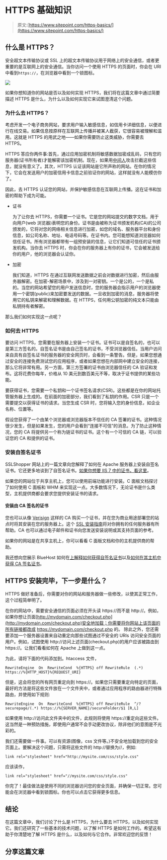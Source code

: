 # HTTPS 基础知识

> 原文:[https://www.sitepoint.com/https-basics/](https://www.sitepoint.com/https-basics/)

## 什么是 HTTPS？

安全超文本传输协议或 SSL 上的超文本传输协议用于网络上的安全通信，或者更重要的是互联网上的安全通信。当你访问一个使用 HTTPS 的页面时，你会在 URI 中看到`https://`，在浏览器中看到一个锁图标。

![](../Images/f211ffd0e1e699a75fc202816a45967b.png)

如果你想知道你的网站是否以及如何实现 HTTPS，我们将在这篇文章中通过简要描述 HTTPS 是什么，为什么以及如何实现它来试图澄清这个问题。

### 为什么去 HTTPS？

考虑开发一个电子商务网站，要求用户输入敏感信息，如信用卡详细信息，以便进行在线交易。如果信息按原样在互联网上传播并被某人截获，它很容易被理解和滥用。这就是 HTTPS 的用武之地——如果你需要防止这类威胁，你需要去 HTTPS。

HTTPS 答应你两件事:首先，通过应用加密机制将敏感数据加密成乱码，只有您的服务器(证书所有者)才能解密该加密机制。现在，如果用[中间人](http://en.wikipedia.org/wiki/Man-in-the-middle_attack)攻击拦截这些信息，就没有意义了。其次，HTTPS 认证该网站是它所声称的网站。在你的情况下，它会在发送用户的加密信用卡信息之前验证你的网站，这样就没有人能模仿你了。

因此，去 HTTPS 认证您的网站，并保护敏感信息在互联网上传播。这在证书和加密的帮助下成为可能。

*   证书

    为了让你去 HTTPS，你需要一个证书。它是您的网站提交的数字文档，用于向用户(web 浏览器)表明您的身份。证书是由被称为证书颁发机构(CA)的公司颁发的，它将对您的网络相关信息进行加密，如您的域名、服务器平台和身份信息，如公司名称、地址、电话号码等。在证书内。您可能想知道浏览器如何信任证书。所有浏览器都带有一组预安装的信息，让它们知道可信任的证书颁发机构。当你去 HTTPS 时，你会在你的服务器上有你的证书，它会被发送给你的用户，他的浏览器会认证你。

*   加密

    我们知道，HTTPS 在通过互联网发送数据之前会对数据进行加密，然后由服务器解密。在加密-解密场景中，涉及到一对密钥。一个是公的，一个是私的。当您的网站希望您的用户发送信息时，您的服务器会指示用户的浏览器使用一个密钥(public)来加密要发送的数据。一旦收到加密的消息，服务器将使用它的私钥来解密和理解数据。在 HTTPS，任何用公钥加密的纯文本只能由私钥持有者解密。

那么我们如何实现这一点呢？

### 如何去 HTTPS

要访问 HTTPS，您需要在服务器上安装一个证书。证书可以是自签名的，也可以是第三方签名的。自签名证书是由自己签名的证书，不受浏览器信任。当用户访问来自具有自签名证书的服务器的安全网页时，会看到一条警告。但是，如果您想通过安全的连接免费测试您的应用程序，或者如果您想在内部网中建立安全的连接，那么它将非常有用。另一方面，第三方签署的证书由浏览器信任的 CA 验证和发布。这将花费你每年，价格从 10 美元到数百美元不等，取决于证书提供的某些功能。

要获得证书，您需要一个私钥和一个证书签名请求(CSR)。这些都是在你的网站托管服务器上生成的。在前面的加密部分，我们看到了私钥的作用。CSR 只是一个需要提交以获得证书的请求。当您生成 CSR 时，您将输入您的身份信息，如企业名称、位置等。

假设您获得了一个由某个浏览器或浏览器版本不信任的 CA 签署的证书。这种情况很少发生，但是如果发生，您的用户会看到“连接不可信”的消息。为了防止这种情况，您的 CA 将提供另一个称为链证书的证书。这个有一个可信的 CA 链，可以验证您的 CA 和提供的证书。

### 安装自签名证书

SSLShopper 网站上的一篇文章向您解释了如何在 Apache 服务器上安装自签名证书。它还更多地谈到了自签名证书。[如果你想要 IIS 7 中的证书，看这里](http://www.sslshopper.com/article-how-to-create-a-self-signed-certificate-in-iis-7.html)。

如果您的网站位于共享主机上，您可以使用前端功能进行安装。C 面板文档探讨了如何使用 C 面板和 WHM 来实现这一点。大多数情况下，无论证书是什么类型，主机提供商都会要求您提供安装证书的请求。

#### 安装由 CA 签名的证书

您也可以从像 [Verisign](http://www.verisign.com/) 这样的 CA 购买一个证书，并在您为商业用途部署您的站点时将其安装在您的服务器上。这个 [SSL 安装指南](http://www.sslshopper.com/ssl-certificate-installation.html)将对你拥有的任何服务器有所帮助。CA 也可以通过电子邮件和证书向您发送安装说明或其支持页面的参考。

如果你的网站是在共享主机上，你可以看看 C 面板文档和你的主机提供商的帮助。

我还想向您展示 BlueHost 如何在[上解释如何获得自签名证书](https://my.bluehost.com/cgi/help/560)以及[如何在其主机中获得 CA 签名证书](https://my.bluehost.com/cgi/help/204)。

## HTTPS 安装完毕，下一步是什么？

HTTPS 做好准备后，你需要对你的网站和服务器做一些修改，以使其正常工作，这个过程简单明了。

在你的网站中，需要安全通信的页面必须在开头读 https://而不是 http://。例如，如果你想让页面[http://mydomain.com/checkout.php](http://mydomain.com/checkout.php)安全地加载；你需要将你网站上该页面的所有链接都改成 https://mydomain.com/checkout.php 的。
除此之外，您还需要添加一个服务器设置来自动重定向那些试图通过不安全的 URIs 访问安全页面的用户。例如，试图使用 http://访问上述页面(checkout.php)的用户应该被路由到 https://。让我们看看如何在 Apache 上做到这一点。

为此，请将下面的代码添加到。htaccess 文件，

```
RewriteEngine  On  RewriteCond  %{HTTPS} off RewriteRule  (.*) https://%{HTTP_HOST}%{REQUEST_URI}
```

但是，这会将您的所有网页重定向到 https://。如果您只需要重定向特定的页面，最好的方法是将这些文件放在一个文件夹中，或者通过应用程序的路由器进行特殊路由，并使用如下规则:

```
RewriteEngine  On  RewriteCond  %{HTTPS} off RewriteRule  ^/?securepage/(.*) https://%{SERVER_NAME}/secureFolder/$1 [R,L]
```

如果使用 http://访问此文件夹中的文件，此规则将使用 https://重定向这些文件。这当然是一种预防措施，即使用户通常不会手动更改协议，除非他们的意图是不光彩的。

我们还需要做一件事。可以有资源(图像，css 文件等。)不安全地加载到您的安全页面上。要解决这个问题，只需将这些文件的 http://替换为//，例如:

```
link rel="stylesheet" href="http://mysite.com/css/style.css"
```

应该读作，

```
link rel="stylesheet" href="//mysite.com/css/style.css"
```

你完了！最佳做法是使用不同的浏览器访问您的安全页面，并确保一切正常。您可能会在浏览器中看到锁图标。你也可以点击它获得更多信息。

## 结论

在这篇文章中，我们讨论了什么是 HTTPS，为什么要去 HTTPS，以及如何实现它。我们还研究了一些基本的技术问题，以了解 HTTPS 是如何工作的。希望这有助于你清楚地了解 HTTPS 是什么，以及如何与它合作。非常欢迎您的反馈！

## 分享这篇文章
